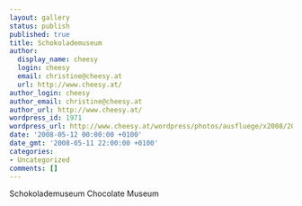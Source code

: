 ```yaml
---
layout: gallery
status: publish
published: true
title: Schokolademuseum
author:
  display_name: cheesy
  login: cheesy
  email: christine@cheesy.at
  url: http://www.cheesy.at/
author_login: cheesy
author_email: christine@cheesy.at
author_url: http://www.cheesy.at/
wordpress_id: 1971
wordpress_url: http://www.cheesy.at/wordpress/photos/ausfluege/x2008/2008-05/schokolademuseum/
date: '2008-05-12 00:00:00 +0100'
date_gmt: '2008-05-11 22:00:00 +0100'
categories:
- Uncategorized
comments: []
---
```

<!--:de-->Schokolademuseum
<!--:--><!--:en-->Chocolate Museum
<!--:-->
